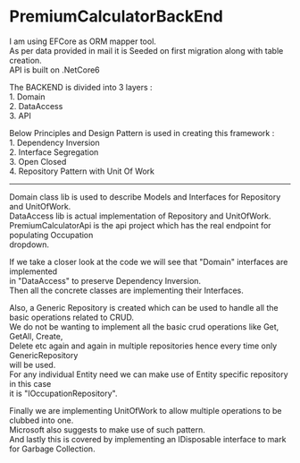 # PremiumCalculatorBackEnd

I am using EFCore as ORM mapper tool.  
As per data provided in mail it is Seeded on first migration along with table creation.  
API is built on .NetCore6

The BACKEND is divided into 3 layers :  
	1. Domain  
	2. DataAccess  
	3. API  

Below Principles and Design Pattern is used in creating this framework :  
	1. Dependency Inversion  
	2. Interface Segregation  
	3. Open Closed  
	4. Repository Pattern with Unit Of Work  
	



---------------------------------------------------------------------------------------------

Domain class lib is used to describe Models and Interfaces for Repository and UnitOfWork.  
DataAccess lib is actual implementation of Repository and UnitOfWork.  
PremiumCalculatorApi is the api project which has the real endpoint for populating Occupation  
dropdown.  


If we take a closer look at the code we will see that "Domain" interfaces are implemented  
in "DataAccess" to preserve Dependency Inversion.  
Then all the concrete classes are implementing their Interfaces.  


Also, a Generic Repository is created which can be used to handle all the basic operations
related to CRUD.  
We do not be wanting to implement all the basic crud operations like Get, GetAll, Create,  
Delete etc again and again in multiple repositories hence every time only GenericRepository  
will be used.  
For any individual Entity need we can make use of Entity specific repository in this case  
it is "IOccupationRepository".  


Finally we are implementing UnitOfWork to allow multiple operations to be clubbed into one.  
Microsoft also suggests to make use of such pattern.  
And lastly this is covered by implementing an IDisposable interface to mark for Garbage Collection.  





